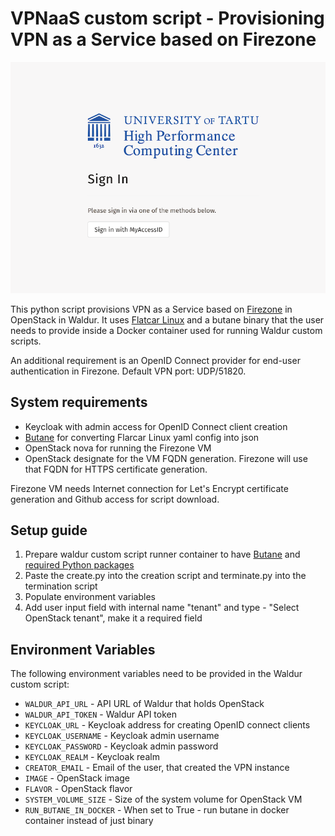 # VPNaaS custom script - Provisioning VPN as a Service based on Firezone

![Firezone login screen](preview.png "Login Screen")

This python script provisions VPN as a Service based on [Firezone](https://github.com/firezone/firezone) in OpenStack in Waldur.
It uses [Flatcar Linux](https://www.flatcar.org/) and a butane binary that the user needs to provide inside a Docker container used for running Waldur custom scripts.

An additional requirement is an OpenID Connect provider for end-user authentication in Firezone.
Default VPN port: UDP/51820.

## System requirements

* Keycloak with admin access for OpenID Connect client creation
* [Butane](https://coreos.github.io/butane/) for converting Flarcar Linux yaml config into json
* OpenStack nova for running the Firezone VM
* OpenStack designate for the VM FQDN generation. Firezone will use that FQDN for HTTPS certificate generation.

Firezone VM needs Internet connection for Let's Encrypt certificate generation and Github access for script download.

## Setup guide

1. Prepare waldur custom script runner container to have [Butane](https://coreos.github.io/butane/) and [required Python packages](https://raw.githubusercontent.com/waldur/waldur-custom-offerings/main/firezone/custom-scripts/requirements.txt)
1. Paste the create.py into the creation script and terminate.py into the termination script
1. Populate environment variables
1. Add user input field with internal name "tenant" and type - "Select OpenStack tenant", make it a required field

## Environment Variables

The following environment variables need to be provided in the Waldur custom script:

- `WALDUR_API_URL` - API URL of Waldur that holds OpenStack
- `WALDUR_API_TOKEN` - Waldur API token
- `KEYCLOAK_URL` - Keycloak address for creating OpenID connect clients
- `KEYCLOAK_USERNAME` - Keycloak admin username
- `KEYCLOAK_PASSWORD` - Keycloak admin password
- `KEYCLOAK_REALM` - Keycloak realm
- `CREATOR_EMAIL` - Email of the user, that created the VPN instance
- `IMAGE` - OpenStack image
- `FLAVOR` - OpenStack flavor
- `SYSTEM_VOLUME_SIZE` - Size of the system volume for OpenStack VM
- `RUN_BUTANE_IN_DOCKER` - When set to True - run butane in docker container instead of just binary